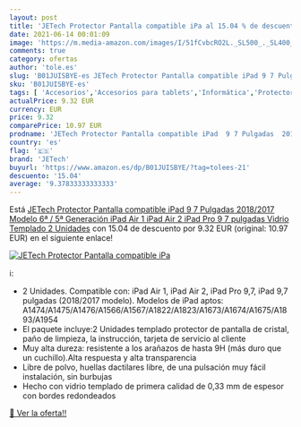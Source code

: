 ```yaml
---
layout: post
title: 'JETech Protector Pantalla compatible iPa al 15.04 % de descuento'
date: 2021-06-14 00:01:09
image: 'https://m.media-amazon.com/images/I/51fCvbcRO2L._SL500_._SL400_.jpg'
comments: true
category: ofertas
author: 'tole.es'
slug: 'B01JUISBYE-es JETech Protector Pantalla compatible iPad 9 7 Pulgadas...'
sku: 'B01JUISBYE-es'
tags: [ 'Accesorios','Accesorios para tablets','Informática','Protectores de pantalla para tablets','ipad','jetech', ]
actualPrice: 9.32 EUR
currency: EUR
price: 9.32
comparePrice: 10.97 EUR
prodname: 'JETech Protector Pantalla compatible iPad  9 7 Pulgadas  2018/2017 Modelo  6ª / 5ª Generación   iPad Air 1  iPad Air 2  iPad Pro 9 7 pulgadas  Vidrio Templado  2 Unidades'
country: 'es'
flag: '🇪🇸'
brand: 'JETech'
buyurl: 'https://www.amazon.es/dp/B01JUISBYE/?tag=tolees-21'
descuento: '15.04'
average: '9.37833333333333'
---
```


Está [JETech Protector Pantalla compatible iPad  9 7 Pulgadas  2018/2017 Modelo  6ª / 5ª Generación   iPad Air 1  iPad Air 2  iPad Pro 9 7 pulgadas  Vidrio Templado  2 Unidades](https://www.amazon.es/dp/B01JUISBYE/?tag=tolees-21) con 15.04 de descuento por 9.32 EUR (original: 10.97 EUR) en el siguiente enlace!

[![JETech Protector Pantalla compatible iPa](https://m.media-amazon.com/images/I/51fCvbcRO2L._SL500_._SL400_.jpg)](https://www.amazon.es/dp/B01JUISBYE/?tag=tolees-21)

ℹ️:

- 2 Unidades. Compatible con: iPad Air 1, iPad Air 2, iPad Pro 9,7, iPad 9,7 pulgadas (2018/2017 modelo). Modelos de iPad aptos: A1474/A1475/A1476/A1566/A1567/A1822/A1823/A1673/A1674/A1675/A1893/A1954
- El paquete incluye:2 Unidades templado protector de pantalla de cristal, paño de limpieza, la instrucción, tarjeta de servicio al cliente
- Muy alta dureza: resistente a los arañazos de hasta 9H (más duro que un cuchillo).Alta respuesta y alta transparencia
- Libre de polvo, huellas dactilares libre, de una pulsación muy fácil instalación, sin burbujas
- Hecho con vidrio templado de primera calidad de 0,33 mm de espesor con bordes redondeados

[🛒 Ver la oferta!!](https://www.amazon.es/dp/B01JUISBYE/?tag=tolees-21)
